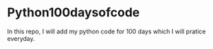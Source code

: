 # Python100daysofcode
In this repo, I will add my python code for 100 days which I will pratice everyday.
